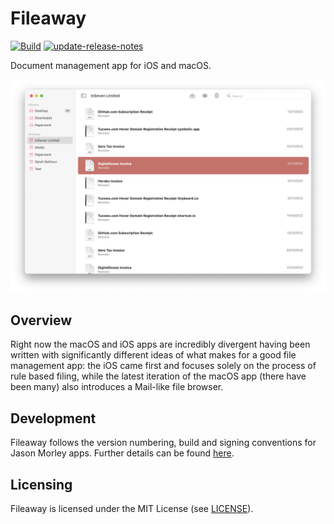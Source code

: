 # Fileaway

[![Build](https://github.com/jbmorley/fileaway/actions/workflows/build.yaml/badge.svg?branch=main)](https://github.com/jbmorley/fileaway/actions/workflows/build.yaml) [![update-release-notes](https://github.com/inseven/fileaway/actions/workflows/update-release-notes.yaml/badge.svg)](https://github.com/inseven/fileaway/actions/workflows/update-release-notes.yaml)

Document management app for iOS and macOS.

![macOS screenshot](screenshots/macos.png)

## Overview

Right now the macOS and iOS apps are incredibly divergent having been written with significantly different ideas of what makes for a good file management app: the iOS came first and focuses solely on the process of rule based filing, while the latest iteration of the macOS app (there have been many) also introduces a Mail-like file browser.

## Development

Fileaway follows the version numbering, build and signing conventions for Jason Morley apps. Further details can be found [here](https://github.com/inseven/build-documentation).

## Licensing

Fileaway is licensed under the MIT License (see [LICENSE](LICENSE)).

